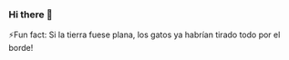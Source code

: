 ### Hi there 👋

<!--

Here are some ideas to get you started:

- 🔭 I’m currently working on ...
- 🌱 I’m currently learning ...
- 👯 I’m looking to collaborate on ...
- 🤔 I’m looking for help with ...
- 💬 Ask me about ...
- 📫 How to reach me: ...
- 😄 Pronouns: ...
-->


[](https://komarev.com/ghpvc/?username=KhaoulaIB) 


⚡Fun fact: Si la tierra fuese plana, los gatos ya habrían tirado todo por el borde! 


